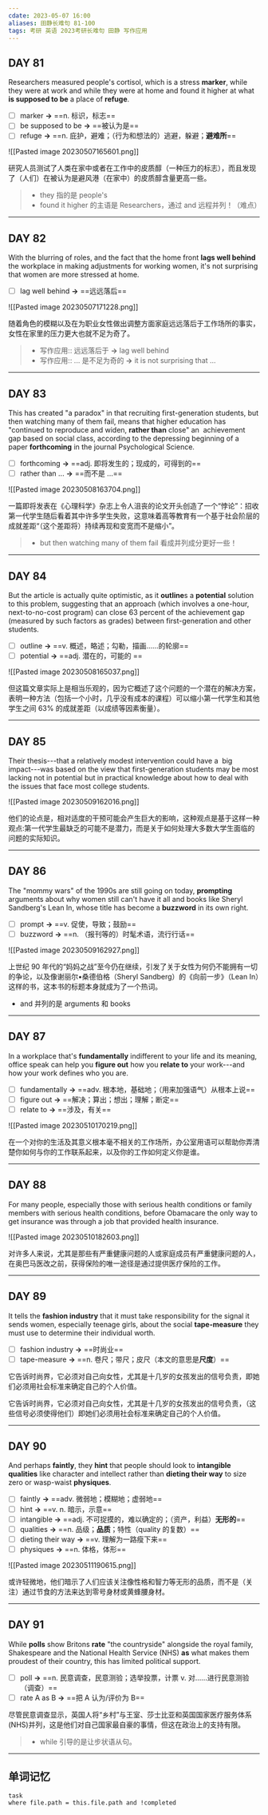 ```yaml
---
cdate: 2023-05-07 16:00
aliases: 田静长难句 81-100
tags: 考研 英语 2023考研长难句 田静 写作应用
---
```


## DAY 81

Researchers measured people's cortisol, which is a stress **marker**, while they were at work and while they were at home and found it higher at what **is supposed to be** a place of **refuge**.

- [ ] marker **→** ==n. 标识，标志==
- [ ] be supposed to be **→** ==被认为是==
- [ ] refuge **→** ==n. 庇护，避难；（行为和想法的）逃避，躲避；**避难所**==

![[Pasted image 20230507165601.png]]

研究人员测试了人类在家中或者在工作中的皮质醇（一种压力的标志），而且发现了（人们）在被认为是避风港（在家中）的皮质醇含量更高一些。

> - they 指的是 people's
> - found it higher 的主语是 Researchers，通过 and 远程并列！（难点）

---

## DAY 82

With the blurring of roles, and the fact that the home front **lags well behind** the workplace in making adjustments for working women, it's not surprising that women are more stressed at home.

- [ ] lag well behind **→** ==远远落后==

![[Pasted image 20230507171228.png]]

随着角色的模糊以及在为职业女性做出调整方面家庭远远落后于工作场所的事实，女性在家里的压力更大也就不足为奇了。

> - 写作应用:: 远远落后于 **→** lag well behind
> - 写作应用::  ... 是不足为奇的 **→** it is not surprising that ... 

---

## DAY 83

This has created "a paradox" in that recruiting first-generation students, but then watching many of them fail, means that higher education has "continued to reproduce and widen, **rather than** close" an  achievement gap based on social class, according to the depressing beginning of a paper **forthcoming** in the journal Psychological Science.

- [ ] forthcoming **→** ==adj. 即将发生的；现成的，可得到的==
- [ ] rather than ...  **→** ==而不是 ...==

![[Pasted image 20230508163704.png]]

一篇即将发表在《心理科学》杂志上令人沮丧的论文开头创造了一个“悖论”：招收第一代学生随后看着其中许多学生失败，这意味着高等教育有一个基于社会阶层的成就差距“（这个差距将）持续再现和变宽而不是缩小”。

> - but then watching many of them fail 看成并列成分更好一些！

---

## DAY 84

But the article is actually quite optimistic, as it **outline**s a **potential** solution to this problem, suggesting that an approach (which involves a one-hour, next-to-no-cost program) can close 63 percent of the achievement gap (measured by such factors as grades) between first-generation and other students.

- [ ] outline **→** ==v. 概述，略述；勾勒，描画……的轮廓==
- [ ] potential **→** ==adj. 潜在的，可能的 ==

![[Pasted image 20230508165037.png]]

但这篇文章实际上是相当乐观的，因为它概述了这个问题的一个潜在的解决方案，表明一种方法（包括一个小时，几乎没有成本的课程）可以缩小第一代学生和其他学生之间 63% 的成就差距（以成绩等因素衡量）。

---

## DAY 85

Their thesis---that a relatively modest intervention could have a  big impact---was based on the view that first-generation students may be most lacking not in potential but in practical knowledge about how to deal with the issues that face most college students.

![[Pasted image 20230509162016.png]]

他们的论点是，相对适度的干预可能会产生巨大的影响，这种观点是基于这样一种观点:第一代学生最缺乏的可能不是潜力，而是关于如何处理大多数大学生面临的问题的实际知识。

---

## DAY 86

The "mommy wars" of the 1990s are still going on today, **prompting** arguments about why women still can't have it all and books like Sheryl Sandberg's Lean In, whose title has become a **buzzword** in its own right.

- [ ] prompt **→** ==v. 促使，导致；鼓励==
- [ ] buzzword **→** ==n. （报刊等的）时髦术语，流行行话==

![[Pasted image 20230509162927.png]]

上世纪 90 年代的“妈妈之战”至今仍在继续，引发了关于女性为何仍不能拥有一切的争论，以及像谢丽尔•桑德伯格（Sheryl Sandberg）的《向前一步》（Lean In）这样的书，这本书的标题本身就成为了一个热词。

- and 并列的是 arguments 和 books

---

## DAY 87

In a workplace that's **fundamentally** indifferent to your life and its meaning, office speak can help you **figure out** how you **relate to** your work---and how your work defines who you are.

- [ ] fundamentally **→** ==adv. 根本地，基础地；（用来加强语气）从根本上说==
- [ ] figure out **→** ==解决；算出；想出；理解；断定==
- [ ] relate to **→** ==涉及，有关==

![[Pasted image 20230510170219.png]]

在一个对你的生活及其意义根本毫不相关的工作场所，办公室用语可以帮助你弄清楚你如何与你的工作联系起来，以及你的工作如何定义你是谁。

---

## DAY 88

For many people, especially those with serious health conditions or family members with serious health conditions, before Obamacare the only way to get insurance was through a job that provided health insurance.

![[Pasted image 20230510182603.png]]

对许多人来说，尤其是那些有严重健康问题的人或家庭成员有严重健康问题的人，在奥巴马医改之前，获得保险的唯一途径是通过提供医疗保险的工作。

---

## DAY 89

It tells the **fashion industry** that it must take responsibility for the signal it sends women, especially teenage girls, about the social **tape-measure** they must use to determine their individual worth.

- [ ] fashion industry **→** ==时尚业==
- [ ] tape-measure **→** ==n. 卷尺；带尺；皮尺（本文的意思是**尺度**）==

它告诉时尚界，它必须对自己向女性，尤其是十几岁的女孩发出的信号负责，即她们必须用社会标准来确定自己的个人价值。

它告诉时尚界，它必须对自己向女性，尤其是十几岁的女孩发出的信号负责，（这些信号必须使得他们）即她们必须用社会标准来确定自己的个人价值。

---

## DAY 90

And perhaps **faintly**, they **hint** that people should look to **intangible** **qualities** like character and intellect rather than **dieting their way** to size zero or wasp-waist **physiques**.

- [ ] faintly **→** ==adv. 微弱地；模糊地；虚弱地==
- [ ] hint **→** ==v. n. 暗示，示意==
- [ ] intangible **→** ==adj. 不可捉摸的，难以确定的；（资产，利益）**无形的**==
- [ ] qualities **→** ==n. 品级；**品质**；特性（quality 的复数）==
- [ ] dieting their way **→** ==v. 理解为一路瘦下来==
- [ ] physiques **→** ==n. 体格，体形==

![[Pasted image 20230511190615.png]]

或许轻微地，他们暗示了人们应该关注像性格和智力等无形的品质，而不是（关注）通过节食的方法来达到零号身材或黄蜂腰身材。

---

## DAY 91

While **polls** show Britons **rate** "the countryside" alongside the royal family, Shakespeare and the National Health Service (NHS) **as** what makes them proudest of their country, this has limited political support.

- [ ] poll **→** ==n. 民意调查，民意测验；选举投票，计票 v. 对……进行民意测验（调查）==
- [ ] rate A as B **→** ==把 A 认为/评价为 B==

尽管民意调查显示，英国人将“乡村”与王室、莎士比亚和英国国家医疗服务体系(NHS)并列，这是他们对自己国家最自豪的事情，但这在政治上的支持有限。

> - while 引导的是让步状语从句。

---


## 单词记忆

```dataview
task
where file.path = this.file.path and !completed
```